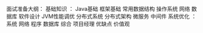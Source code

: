 面试准备大纲：
基础知识 ：
   Java基础 
   框架基础
   常用数据结构
   操作系统 
   网络
   数据库
   软件设计
   JVM性能调优
分布式系统
   分布式架构
   微服务
   中间件
   系统优化 ：系统 网络 程序 数据库
综合
   项目经理
   优缺点
   价值观
